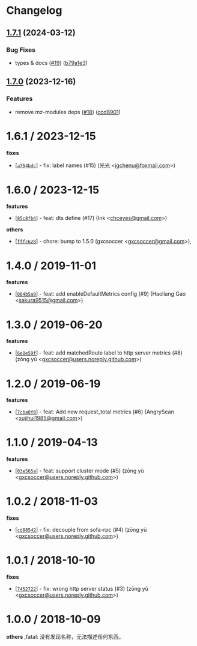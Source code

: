 # Changelog

## [1.7.1](https://github.com/eggjs/egg-prometheus/compare/v1.7.0...v1.7.1) (2024-03-12)


### Bug Fixes

* types & docs ([#19](https://github.com/eggjs/egg-prometheus/issues/19)) ([b79a1e3](https://github.com/eggjs/egg-prometheus/commit/b79a1e3d15e51cd566efef4ce4d710a51b8f3ac9))

## [1.7.0](https://github.com/eggjs/egg-prometheus/compare/v1.6.1...v1.7.0) (2023-12-16)


### Features

* remove mz-modules deps ([#18](https://github.com/eggjs/egg-prometheus/issues/18)) ([ccd8901](https://github.com/eggjs/egg-prometheus/commit/ccd89013163b6d5f18f9d12c222a9961bea05e60))

1.6.1 / 2023-12-15
==================

**fixes**
  * [[`a754bdc`](http://github.com/eggjs/egg-prometheus/commit/a754bdc0b56df7fd7f17c9d82fe23de8ec8b5a42)] - fix: label names (#15) (光光 <<jgchenu@foxmail.com>>)

1.6.0 / 2023-12-15
==================

**features**
  * [[`85c8fb4`](http://github.com/eggjs/egg-prometheus/commit/85c8fb4bc95d3863e730a9712f42b48fc3e6ea5d)] - feat: dts define (#17) (Ink <<chceyes@gmail.com>>)

**others**
  * [[`fffc628`](http://github.com/eggjs/egg-prometheus/commit/fffc628e35510eb4ff622dd659e6e7ab75b02de6)] - chore: bump to 1.5.0 (gxcsoccer <<gxcsoccer@gmail.com>>),

1.4.0 / 2019-11-01
==================

**features**
  * [[`064b5a9`](http://github.com/eggjs/egg-prometheus/commit/064b5a9284262e4fb88145ebf43d098853977073)] - feat: add enableDefaultMetrics config (#9) (Haoliang Gao <<sakura9515@gmail.com>>)

1.3.0 / 2019-06-20
==================

**features**
  * [[`6e8e59f`](http://github.com/eggjs/egg-prometheus/commit/6e8e59f8d068bc4a766e8df988a94b01f44d99e5)] - feat: add matchedRoute label to http server metrics (#8) (zōng yǔ <<gxcsoccer@users.noreply.github.com>>)

1.2.0 / 2019-06-19
==================

**features**
  * [[`7cba8f8`](http://github.com/eggjs/egg-prometheus/commit/7cba8f88fe2e93aade5e25fffc29730ff4b811f0)] - feat: Add new request_total metrics (#6) (AngrySean <<xujihui1985@gmail.com>>)

1.1.0 / 2019-04-13
==================

**features**
  * [[`03e565a`](http://github.com/eggjs/egg-prometheus/commit/03e565ab955a46071a7d12f56fb214a7e7dafa59)] - feat: support cluster mode (#5) (zōng yǔ <<gxcsoccer@users.noreply.github.com>>)

1.0.2 / 2018-11-03
==================

**fixes**
  * [[`cd88542`](http://github.com/eggjs/egg-prometheus/commit/cd885423db02d31181f9cbff650ef0399df26e2a)] - fix: decouple from sofa-rpc (#4) (zōng yǔ <<gxcsoccer@users.noreply.github.com>>)

1.0.1 / 2018-10-10
==================

**fixes**
  * [[`7452722`](http://github.com/eggjs/egg-prometheus/commit/745272253f7e8d30ea1e4c03c97f21370f3f0d3f)] - fix: wrong http server status (#3) (zōng yǔ <<gxcsoccer@users.noreply.github.com>>)

1.0.0 / 2018-10-09
==================

**others**
,fatal: 没有发现名称，无法描述任何东西。
